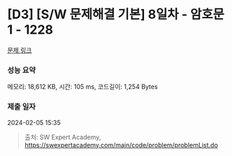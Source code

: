 # [D3] [S/W 문제해결 기본] 8일차 - 암호문1 - 1228 

[문제 링크](https://swexpertacademy.com/main/code/problem/problemDetail.do?contestProbId=AV14w-rKAHACFAYD) 

### 성능 요약

메모리: 18,612 KB, 시간: 105 ms, 코드길이: 1,254 Bytes

### 제출 일자

2024-02-05 15:35



> 출처: SW Expert Academy, https://swexpertacademy.com/main/code/problem/problemList.do
